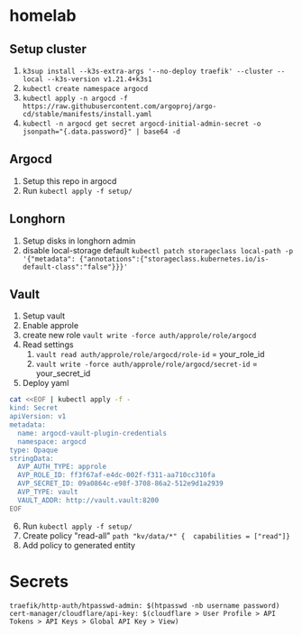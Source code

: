 # homelab

## Setup cluster
1) `k3sup install --k3s-extra-args '--no-deploy traefik' --cluster --local --k3s-version v1.21.4+k3s1`
2) `kubectl create namespace argocd`
3) `kubectl apply -n argocd -f https://raw.githubusercontent.com/argoproj/argo-cd/stable/manifests/install.yaml`
4) `kubectl -n argocd get secret argocd-initial-admin-secret -o jsonpath="{.data.password}" | base64 -d`

## Argocd

1) Setup this repo in argocd
2) Run `kubectl apply -f setup/`


## Longhorn

1) Setup disks in longhorn admin
2) disable local-storage default `kubectl patch storageclass local-path -p '{"metadata": {"annotations":{"storageclass.kubernetes.io/is-default-class":"false"}}}'`


## Vault

1) Setup vault
2) Enable approle
3) create new role `vault write -force auth/approle/role/argocd`
4) Read settings
    1) `vault read auth/approle/role/argocd/role-id` = your_role_id
    1) `vault write -force auth/approle/role/argocd/secret-id` = your_secret_id
5) Deploy yaml 
```bash
cat <<EOF | kubectl apply -f -
kind: Secret
apiVersion: v1
metadata:
  name: argocd-vault-plugin-credentials
  namespace: argocd
type: Opaque
stringData:
  AVP_AUTH_TYPE: approle
  AVP_ROLE_ID: ff3f67af-e4dc-002f-f311-aa710cc310fa
  AVP_SECRET_ID: 09a0864c-e98f-3708-86a2-512e9d1a2939
  AVP_TYPE: vault
  VAULT_ADDR: http://vault.vault:8200
EOF
```
6) Run `kubectl apply -f setup/`
7) Create policy "read-all" `path "kv/data/*" {  capabilities = ["read"]}`
8) Add policy to generated entity

# Secrets
```
traefik/http-auth/htpasswd-admin: $(htpasswd -nb username password)
cert-manager/cloudflare/api-key: $(cloudflare > User Profile > API Tokens > API Keys > Global API Key > View)
```